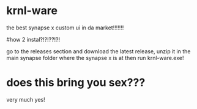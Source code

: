 # krnl-ware

the best synapse x custom ui in da market!!!!!!!

#how 2 instal?!?!??!?!

go to the releases section and download the latest release, unzip it in the main synapse folder where the synapse x is at then run krnl-ware.exe!


# does this bring you sex???
very much yes!
